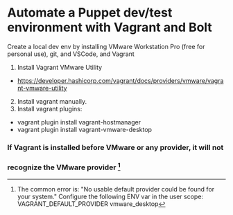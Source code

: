 # Automate a Puppet dev/test environment with Vagrant and Bolt
Create a local dev env by installing VMware Workstation Pro (free for personal use), git, and VSCode, and Vagrant
1. Install Vagrant VMware Utility 
  - https://developer.hashicorp.com/vagrant/docs/providers/vmware/vagrant-vmware-utility
2. Install vagrant manually.
3. Install vagrant plugins: 
  - vagrant plugin install vagrant-hostmanager
  - vagrant plugin install vagrant-vmware-desktop
### If Vagrant is installed before VMware or any provider, it will not
### recognize the VMware provider [^1]
[^1]: The common error is: "No usable default provider could be found for your system."
Configure the following ENV var in the user scope: VAGRANT_DEFAULT_PROVIDER vmware_desktop

